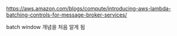 
https://aws.amazon.com/blogs/compute/introducing-aws-lambda-batching-controls-for-message-broker-services/

batch window 개념을 처음 알게 됨
